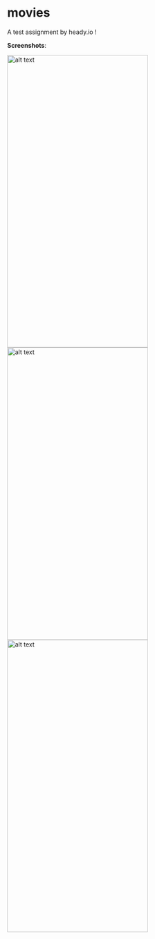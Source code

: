 # movies

A test assignment by heady.io !

<b>Screenshots</b>:

<img src="https://user-images.githubusercontent.com/30358105/56098538-ef4d7800-5f1e-11e9-8d77-81e0564d8e71.png" alt="alt text" width="325" height="675">
<img src="https://user-images.githubusercontent.com/30358105/56098436-3850fc80-5f1e-11e9-9533-3c672c1a3b5a.PNG" alt="alt text" width="325" height="675">
<img src="https://user-images.githubusercontent.com/30358105/56098425-1d7e8800-5f1e-11e9-8aef-1e5fc9219c92.PNG" alt="alt text" width="325" height="675">
